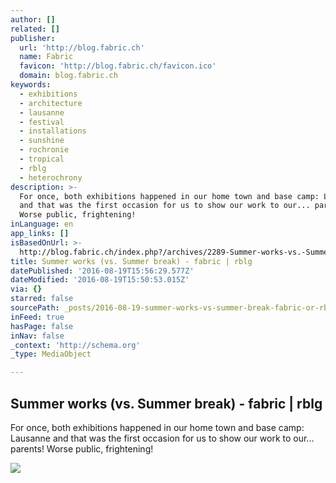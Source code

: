 ```yaml
---
author: []
related: []
publisher:
  url: 'http://blog.fabric.ch'
  name: Fabric
  favicon: 'http://blog.fabric.ch/favicon.ico'
  domain: blog.fabric.ch
keywords:
  - exhibitions
  - architecture
  - lausanne
  - festival
  - installations
  - sunshine
  - rochronie
  - tropical
  - rblg
  - heterochrony
description: >-
  For once, both exhibitions happened in our home town and base camp: Lausanne
  and that was the first occasion for us to show our work to our... parents!
  Worse public, frightening!
inLanguage: en
app_links: []
isBasedOnUrl: >-
  http://blog.fabric.ch/index.php?/archives/2289-Summer-works-vs.-Summer-break.html
title: Summer works (vs. Summer break) - fabric | rblg
datePublished: '2016-08-19T15:56:29.577Z'
dateModified: '2016-08-19T15:50:53.015Z'
via: {}
starred: false
sourcePath: _posts/2016-08-19-summer-works-vs-summer-break-fabric-or-rblg.md
inFeed: true
hasPage: false
inNav: false
_context: 'http://schema.org'
_type: MediaObject

---
```

<article style=""><h1>Summer works (vs. Summer break) - fabric | rblg</h1><p>For once, both exhibitions happened in our home town and base camp: Lausanne and that was the first occasion for us to show our work to our... parents! Worse public, frightening!</p><img src="http://blog.fabric.ch/uploads/image/pts_sainf_m.jpg" /></article>